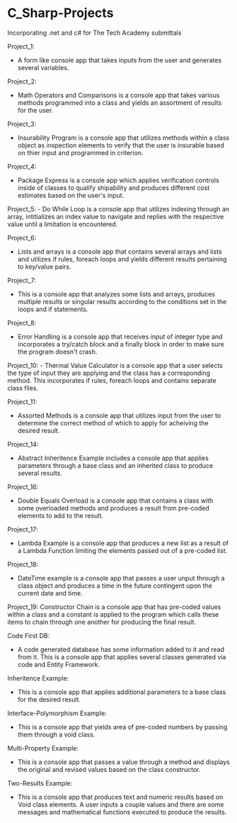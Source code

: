 # C_Sharp-Projects
Incorporating .net and c# for The Tech Academy submittals

Project_1: 
- A form like console app that takes inputs from the user and generates several variables.


Project_2: 
- Math Operators and Comparisons is a console app that takes various methods programmed into a class and yields an assortment of results for the user.

 
Project_3: 
- Insurability Program is a console app that utilizes methods within a class object as inspection elements to verify that the user is insurable based on thier input and programmed in criterion.


Project_4: 
- Package Express is a console app which applies verification controls inside of classes to qualify shipability and produces different cost estimates based on the user's input.  


Project_5: - Do While Loop is a console app that utilizes indexing through an array, intitializes an index value to navigate and replies with the respective value until a limitation is encountered.


Project_6: 
- Lists and arrays is a console app that contains several arrays and lists and utilizes if rules, foreach loops and yields different results pertaining to key/value pairs.


Project_7: 
- This is a console app that analyzes some lists and arrays, produces multiple results or singular results according to the conditions set in the loops and if statements.


Project_8: 
- Error Handling is a console app that receives input of integer type and incorporates a try/catch block and a finally block in order to make sure the program doesn't crash.


Project_10: - Thermal Value Calculator is a console app that a user selects the type of input they are applying and the class has a corresponding method.  This incorporates if rules, foreach loops and contains separate class files.


Project_11: 
- Assorted Methods is a console app that utilizes input from the user to determine the correct method of which to apply for acheiving the desired result.


Project_14: 
- Abstract Inheritence Example includes a console app that applies parameters through a base class and an inherited class to produce several results.


Project_16: 
- Double Equals Overload is a console app that contains a class with some overloaded methods and produces a result from pre-coded elements to add to the result.


Project_17: 
- Lambda Example is a console app that produces a new list as a result of a Lambda Function limiting the elements passed out of a pre-coded list. 


Project_18: 
- DateTime example is a console app that passes a user unput through a class object and produces a time in the future contingent upon the current date and time.


Project_19: 
Constructor Chain is a console app that has pre-coded values within a class and a constant is applied to the program which calls these items to chain through one another for producing the final result.


Code First DB: 
- A code generated database has some information added to it and read from it.  This is a console app that applies several classes generated via code and Entity Framework.


Inheritence Example: 
- This is a console app that applies additional parameters to a base class for the desired result.


Interface-Polymorphism Example: 
- This is a console app that yields area of pre-coded numbers by passing them through a void class.


Multi-Property Example: 
- This is a console app that passes a value through a method and displays the original and revised values based on the class constructor.


Two-Results Example: 
- This is a console app that produces text and numeric results based on Void class elements.  A user inputs a couple values and there are some messages and mathematical functions executed to produce the results.

